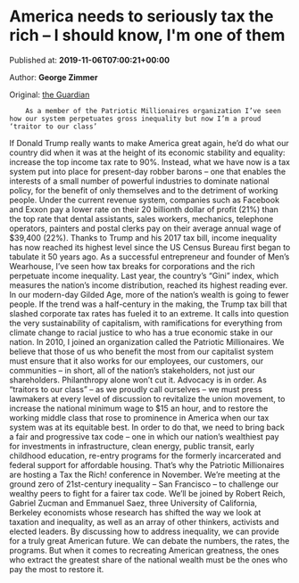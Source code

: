 
# America needs to seriously tax the rich – I should know, I'm one of them

Published at: **2019-11-06T07:00:21+00:00**

Author: **George Zimmer**

Original: [the Guardian](https://www.theguardian.com/commentisfree/2019/nov/06/america-tax-rich-wealthy-people-patriotic-millionaires)


        As a member of the Patriotic Millionaires organization I’ve seen how our system perpetuates gross inequality but now I’m a proud ‘traitor to our class’
      
If Donald Trump really wants to make America great again, he’d do what our country did when it was at the height of its economic stability and equality: increase the top income tax rate to 90%.
Instead, what we have now is a tax system put into place for present-day robber barons – one that enables the interests of a small number of powerful industries to dominate national policy, for the benefit of only themselves and to the detriment of working people.
Under the current revenue system, companies such as Facebook and Exxon pay a lower rate on their 20 billionth dollar of profit (21%) than the top rate that dental assistants, sales workers, mechanics, telephone operators, painters and postal clerks pay on their average annual wage of $39,400 (22%).
Thanks to Trump and his 2017 tax bill, income inequality has now reached its highest level since the US Census Bureau first began to tabulate it 50 years ago.
As a successful entrepreneur and founder of Men’s Wearhouse, I’ve seen how tax breaks for corporations and the rich perpetuate income inequality.
Last year, the country’s “Gini” index, which measures the nation’s income distribution, reached its highest reading ever. In our modern-day Gilded Age, more of the nation’s wealth is going to fewer people.
If the trend was a half-century in the making, the Trump tax bill that slashed corporate tax rates has fueled it to an extreme. It calls into question the very sustainability of capitalism, with ramifications for everything from climate change to racial justice to who has a true economic stake in our nation.
In 2010, I joined an organization called the Patriotic Millionaires. We believe that those of us who benefit the most from our capitalist system must ensure that it also works for our employees, our customers, our communities – in short, all of the nation’s stakeholders, not just our shareholders.
Philanthropy alone won’t cut it. Advocacy is in order.
As “traitors to our class” – as we proudly call ourselves – we must press lawmakers at every level of discussion to revitalize the union movement, to increase the national minimum wage to $15 an hour, and to restore the working middle class that rose to prominence in America when our tax system was at its equitable best.
In order to do that, we need to bring back a fair and progressive tax code – one in which our nation’s wealthiest pay for investments in infrastructure, clean energy, public transit, early childhood education, re-entry programs for the formerly incarcerated and federal support for affordable housing.
That’s why the Patriotic Millionaires are hosting a Tax the Rich! conference in November. We’re meeting at the ground zero of 21st-century inequality – San Francisco – to challenge our wealthy peers to fight for a fairer tax code.
We’ll be joined by Robert Reich, Gabriel Zucman and Emmanuel Saez, three University of California, Berkeley economists whose research has shifted the way we look at taxation and inequality, as well as an array of other thinkers, activists and elected leaders.
By discussing how to address inequality, we can provide for a truly great American future. We can debate the numbers, the rates, the programs. But when it comes to recreating American greatness, the ones who extract the greatest share of the national wealth must be the ones who pay the most to restore it.
